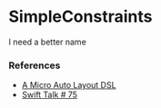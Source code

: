 # SimpleConstraints

I need a better name

### References
* [A Micro Auto Layout DSL](http://chris.eidhof.nl/post/micro-autolayout-dsl/)
* [Swift Talk # 75](https://talk.objc.io/episodes/S01E75-auto-layout-with-key-paths)
